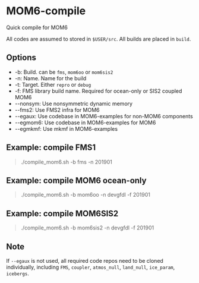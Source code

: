 # MOM6-compile

Quick compile for MOM6

All codes are assumed to stored in `$USER/src`. All builds are placed in `build`.

## Options
* -b: Build. can be `fms`, `mom6oo` or `mom6sis2`
* -n: Name. Name for the build
* -t: Target. Either `repro` or `debug`
* -f: FMS library build name. Required for ocean-only or SIS2 coupled MOM6
* --nonsym: Use nonsymmetric dynamic memory
* --fms2: Use FMS2 infra for MOM6
* --egaux: Use codebase in MOM6-examples for non-MOM6 components
* --egmom6: Use codebase in MOM6-examples for MOM6
* --egmkmf: Use mkmf in MOM6-examples

## Example: compile FMS1
> ./compile_mom6.sh -b fms -n 201901

## Example: compile MOM6 ocean-only
> ./compile_mom6.sh -b mom6oo -n devgfdl -f 201901

## Example: compile MOM6SIS2
> ./compile_mom6.sh -b mom6sis2 -n devgfdl -f 201901

## Note
If `--egaux` is not used, all required code repos need to be cloned individually, including `FMS`, `coupler`, `atmos_null`, `land_null`, `ice_param`, `icebergs`.